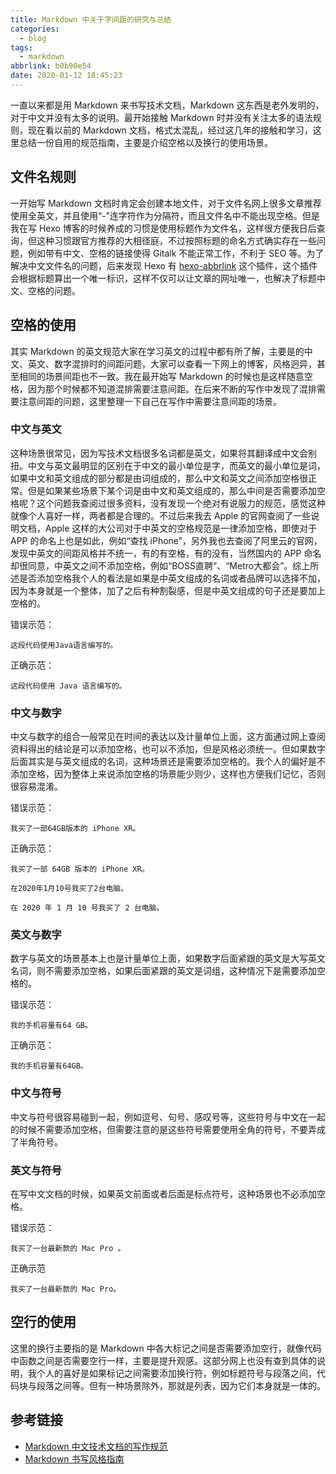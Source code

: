 ```yaml
---
title: Markdown 中关于字间距的研究与总结
categories:
  - blog
tags:
  - markdown
abbrlink: b0b90e54
date: 2020-01-12 18:45:23
---
```


一直以来都是用 Markdown 来书写技术文档，Markdown 这东西是老外发明的，对于中文并没有太多的说明。最开始接触 Markdown 时并没有关注太多的语法规则，现在看以前的 Markdown 文档，格式太混乱，经过这几年的接触和学习，这里总结一份自用的规范指南，主要是介绍空格以及换行的使用场景。

<!--more-->

## 文件名规则

一开始写 Markdown 文档时肯定会创建本地文件，对于文件名网上很多文章推荐使用全英文，并且使用“-”连字符作为分隔符，而且文件名中不能出现空格。但是我在写 Hexo 博客的时候养成的习惯是使用标题作为文件名，这样很方便我日后查询，但这种习惯跟官方推荐的大相径庭，不过按照标题的命名方式确实存在一些问题，例如带有中文、空格的链接使得 Gitalk 不能正常工作，不利于 SEO 等。为了解决中文文件名的问题，后来发现 Hexo 有 [hexo-abbrlink](https://github.com/rozbo/hexo-abbrlink) 这个插件，这个插件会根据标题算出一个唯一标识，这样不仅可以让文章的网址唯一，也解决了标题中文、空格的问题。

## 空格的使用

其实 Markdown 的英文规范大家在学习英文的过程中都有所了解，主要是的中文、英文、数字混排时的间距问题，大家可以查看一下网上的博客，风格迥异，甚至相同的场景间距也不一致。我在最开始写 Markdown 的时候也是这样随意空格，因为那个时候都不知道混排需要注意间距。在后来不断的写作中发现了混排需要注意间距的问题，这里整理一下自己在写作中需要注意间距的场景。

### 中文与英文 

这种场景很常见，因为写技术文档很多名词都是英文，如果将其翻译成中文会别扭。中文与英文最明显的区别在于中文的最小单位是字，而英文的最小单位是词，如果中文和英文组成的部分都是由词组成的，那么中文和英文之间添加空格很正常。但是如果某些场景下某个词是由中文和英文组成的，那么中间是否需要添加空格呢？这个问题我查阅过很多资料，没有发现一个绝对有说服力的规范，感觉这种就像个人喜好一样，两者都是合理的。不过后来我去 Apple 的官网查阅了一些说明文档，Apple 这样的大公司对于中英文的空格规范是一律添加空格，即使对于 APP 的命名上也是如此，例如“查找 iPhone”，另外我也去查阅了阿里云的官网，发现中英文的间距风格并不统一，有的有空格，有的没有，当然国内的 APP 命名却很同意，中英文之间不添加空格，例如“BOSS直聘”、“Metro大都会”。综上所述是否添加空格我个人的看法是如果是中英文组成的名词或者品牌可以选择不加，因为本身就是一个整体，加了之后有种割裂感，但是中英文组成的句子还是要加上空格的。

错误示范：

```
这段代码使用Java语言编写的。
```

正确示范：

```
这段代码使用 Java 语言编写的。
```

### 中文与数字

中文与数字的组合一般常见在时间的表达以及计量单位上面，这方面通过网上查阅资料得出的结论是可以添加空格，也可以不添加，但是风格必须统一。但如果数字后面其实是与英文组成的名词，这种场景还是需要添加空格的。我个人的偏好是不添加空格，因为整体上来说添加空格的场景能少则少，这样也方便我们记忆，否则很容易混淆。

错误示范：

```
我买了一部64GB版本的 iPhone XR。
```

正确示范：

```
我买了一部 64GB 版本的 iPhone XR。

在2020年1月10号我买了2台电脑。

在 2020 年 1 月 10 号我买了 2 台电脑。
```

### 英文与数字

数字与英文的场景基本上也是计量单位上面，如果数字后面紧跟的英文是大写英文名词，则不需要添加空格，如果后面紧跟的英文是词组，这种情况下是需要添加空格的。

错误示范：

```
我的手机容量有64 GB。
```

正确示范：

```
我的手机容量有64GB。
```


### 中文与符号

中文与符号很容易碰到一起，例如逗号、句号、感叹号等，这些符号与中文在一起的时候不需要添加空格，但需要注意的是这些符号需要使用全角的符号，不要弄成了半角符号。


### 英文与符号

在写中文文档的时候，如果英文前面或者后面是标点符号，这种场景也不必添加空格。

错误示范：

```
我买了一台最新款的 Mac Pro 。
```

正确示范

```
我买了一台最新款的 Mac Pro。
```

## 空行的使用

这里的换行主要指的是 Markdown 中各大标记之间是否需要添加空行，就像代码中函数之间是否需要空行一样，主要是提升观感。这部分网上也没有查到具体的说明，我个人的喜好是如果标记之间需要添加换行符，例如标题符号与段落之间，代码块与段落之间等。但有一种场景除外，那就是列表，因为它们本身就是一体的。

## 参考链接

 * [Markdown 中文技术文档的写作规范](http://lujianan.com/2017/01/20/markdown-standard/)
 * [Markdown 书写风格指南](http://einverne.github.io/markdown-style-guide/zh.html#file-extension)